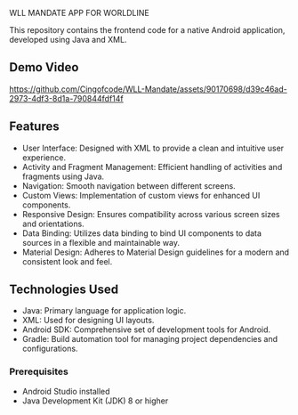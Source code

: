 WLL MANDATE APP FOR WORLDLINE

This repository contains the frontend code for a native Android application, developed using Java and XML.

## Demo Video
https://github.com/Cingofcode/WLL-Mandate/assets/90170698/d39c46ad-2973-4df3-8d1a-790844fdf14f


## Features

- User Interface: Designed with XML to provide a clean and intuitive user experience.
- Activity and Fragment Management: Efficient handling of activities and fragments using Java.
- Navigation: Smooth navigation between different screens.
- Custom Views: Implementation of custom views for enhanced UI components.
- Responsive Design: Ensures compatibility across various screen sizes and orientations.
- Data Binding: Utilizes data binding to bind UI components to data sources in a flexible and maintainable way.
- Material Design: Adheres to Material Design guidelines for a modern and consistent look and feel.

## Technologies Used

- Java: Primary language for application logic.
- XML: Used for designing UI layouts.
- Android SDK: Comprehensive set of development tools for Android.
- Gradle: Build automation tool for managing project dependencies and configurations.

### Prerequisites

- Android Studio installed
- Java Development Kit (JDK) 8 or higher

